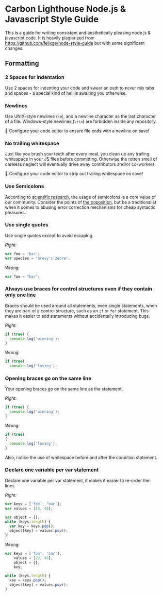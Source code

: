 # Carbon Lighthouse Node.js & Javascript Style Guide

This is a guide for writing consistent and aesthetically pleasing node.js & javascript code.
It is heavily plagiarized from https://github.com/felixge/node-style-guide but with some significant changes.

## Formatting

### 2 Spaces for indentation

Use 2 spaces for indenting your code and swear an oath to never mix tabs and
spaces - a special kind of hell is awaiting you otherwise.

### Newlines

Use UNIX-style newlines (`\n`), and a newline character as the last character
of a file. Windows-style newlines (`\r\n`) are forbidden inside any repository.

:mega: Configure your code editor to ensure file ends with a newline on save!

### No trailing whitespace

Just like you brush your teeth after every meal, you clean up any trailing
whitespace in your JS files before committing. Otherwise the rotten smell of
careless neglect will eventually drive away contributors and/or co-workers.

:mega: Configure your code editor to strip out trailing whitespace on save!

### Use Semicolons

According to [scientific research][hnsemicolons], the usage of semicolons is
a core value of our community. Consider the points of [the opposition], but
be a traditionalist when it comes to abusing error correction mechanisms for
cheap syntactic pleasures.

[the opposition]: http://blog.izs.me/post/2353458699/an-open-letter-to-javascript-leaders-regarding
[hnsemicolons]: http://news.ycombinator.com/item?id=1547647

### Use single quotes

Use single quotes except to avoid escaping.

*Right:*

```js
var foo = 'bar';
var species = "Grevy's Zebra";
```

*Wrong:*

```js
var foo = "bar";
```

### Always use braces for control structures even if they contain only one line

Braces should be used around all statements, even single statements, when they are part of a control structure, such as an `if` or `for` statement. This makes it easier to add statements without accidentally introducing bugs.

*Right:*

```js
if (true) {
  console.log('winning');
}
```

*Wrong:*

```js
if (true)
  console.log('losing');
```

### Opening braces go on the same line

Your opening braces go on the same line as the statement.

*Right:*

```js
if (true) {
  console.log('winning');
}
```

*Wrong:*

```js
if (true)
{
  console.log('losing');
}
```

Also, notice the use of whitespace before and after the condition statement.


### Declare one variable per var statement

Declare one variable per var statement, it makes it easier to re-order the
lines.

*Right:*

```js
var keys = ['foo', 'bar'];
var values = [23, 42];

var object = {};
while (keys.length) {
  var key = keys.pop();
  object[key] = values.pop();
}
```

*Wrong:*

```js
var keys = ['foo', 'bar'],
    values = [23, 42],
    object = {},
    key;

while (keys.length) {
  key = keys.pop();
  object[key] = values.pop();
}
```


